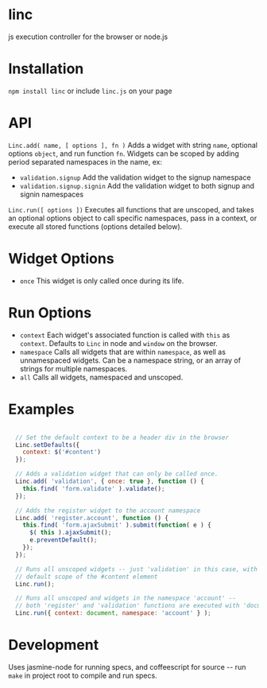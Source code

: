 linc
====

js execution controller for the browser or node.js

Installation
====
`npm install linc` or include `linc.js` on your page

API
====

`Linc.add( name, [ options ], fn )` Adds a widget with string `name`, optional options `object`, and run function `fn`. Widgets can be scoped by adding period separated namespaces in the name, ex:
  * `validation.signup` Add the validation widget to the signup namespace
  * `validation.signup.signin` Add the validation widget to both signup and signin namespaces

`Linc.run([ options ])` Executes all functions that are unscoped, and takes an optional options object to call specific namespaces, pass in a context, or execute all stored functions (options detailed below).

Widget Options
====
* `once` This widget is only called once during its life.

Run Options
====
* `context` Each widget's associated function is called with `this` as `context`. Defaults to `Linc` in node and `window` on the browser.
* `namespace` Calls all widgets that are within `namespace`, as well as unnamespaced widgets. Can be a namespace string, or an array of strings for multiple namespaces.
* `all` Calls all widgets, namespaced and unscoped.

Examples
====

```javascript

  // Set the default context to be a header div in the browser
  Linc.setDefaults({
    context: $('#content')
  });

  // Adds a validation widget that can only be called once.
  Linc.add( 'validation', { once: true }, function () {
    this.find( 'form.validate' ).validate();
  });

  // Adds the register widget to the account namespace
  Linc.add( 'register.account', function () {
    this.find( 'form.ajaxSubmit' ).submit(function( e ) {
      $( this ).ajaxSubmit();
      e.preventDefault();
    });
  });

  // Runs all unscoped widgets -- just 'validation' in this case, with
  // default scope of the #content element
  Linc.run();

  // Runs all unscoped and widgets in the namespace 'account' --
  // both 'register' and 'validation' functions are executed with 'document' as context
  Linc.run({ context: document, namespace: 'account' } );
```

Development
====

Uses jasmine-node for running specs, and coffeescript for source -- run `make` in project root to compile and run specs.
